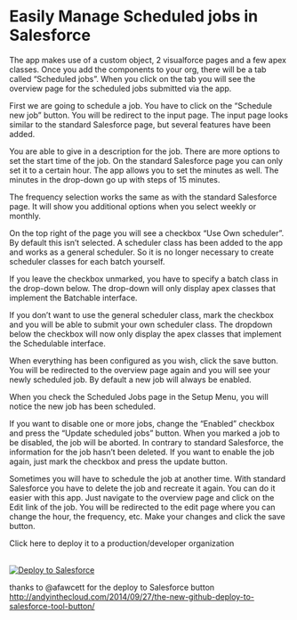 Easily Manage Scheduled jobs in Salesforce
=============

The app makes use of a custom object, 2 visualforce pages and a few apex classes. Once you add the components to your org, there will be a tab called “Scheduled jobs”. When you click on the tab you will see the overview page for the scheduled jobs submitted via the app.

First we are going to schedule a job. You have to click on the “Schedule new job” button. You will be redirect to the input page. The input page looks similar to the standard Salesforce page, but several features have been added.

You are able to give in a description for the job. There are more options to set the start time of the job. On the standard Salesforce page you can only set it to a certain hour. The app allows you to set the minutes as well. The minutes in the drop-down go up with steps of 15 minutes.

The frequency selection works the same as with the standard Salesforce page. It will show you additional options when you select weekly or monthly.

On the top right of the page you will see a checkbox “Use Own scheduler”. By default this isn’t selected. A scheduler class has been added to the app and works as a general scheduler. So it is no longer necessary to create scheduler classes for each batch yourself.

If you leave the checkbox unmarked, you have to specify a batch class in the drop-down below. The drop-down will only display apex classes that implement the Batchable interface.

If you don’t want to use the general scheduler class, mark the checkbox and you will be able to submit your own scheduler class. The dropdown below the checkbox will now only display the apex classes that implement the Schedulable interface.

When everything has been configured as you wish, click the save button. You will be redirected to the overview page again and you will see your newly scheduled job. By default a new job will always be enabled.

When you check the Scheduled Jobs page in the Setup Menu, you will notice the new job has been scheduled.

If you want to disable one or more jobs, change the “Enabled” checkbox and press the “Update scheduled jobs” button. When you marked a job to be disabled, the job will be aborted. In contrary to standard Salesforce, the information for the job hasn’t been deleted. If you want to enable the job again, just mark the checkbox and press the update button.

Sometimes you will have to schedule the job at another time. With standard Salesforce you have to delete the job and recreate it again. You can do it easier with this app. Just navigate to the overview page and click on the Edit link of the job. You will be redirected to the edit page where you can change the hour, the frequency, etc. Make your changes and click the save button.


Click here to deploy it to a production/developer organization <br/><br/>

<a href="https://githubsfdeploy.herokuapp.com?owner=ABSINV&repo=ScheduledJobs">
  <img alt="Deploy to Salesforce"
       src="https://raw.githubusercontent.com/afawcett/githubsfdeploy/master/src/main/webapp/resources/img/deploy.png">
</a>

thanks to @afawcett for the deploy to Salesforce button
http://andyinthecloud.com/2014/09/27/the-new-github-deploy-to-salesforce-tool-button/
